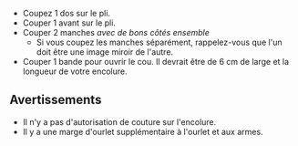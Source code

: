 - Coupez 1 dos sur le pli.
- Couper 1 avant sur le pli.
- Couper 2 manches _avec de bons côtés ensemble_
  - Si vous coupez les manches séparément, rappelez-vous que l'un doit être une image miroir de l'autre.
- Couper 1 bande pour ouvrir le cou. Il devrait être de 6 cm de large et la longueur de votre encolure.

## Avertissements

- Il n'y a pas d'autorisation de couture sur l'encolure.
- Il y a une marge d'ourlet supplémentaire à l'ourlet et aux armes.
